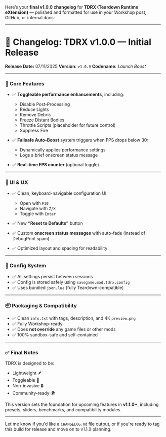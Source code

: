 Here’s your **final v1.0.0 changelog** for **TDRX (Teardown Runtime eXtension)** — polished and formatted for use in your Workshop post, GitHub, or internal docs:

---

# 📝 Changelog: TDRX v1.0.0 — Initial Release

**Release Date:** 07/11/2025
**Version:** `v1.0.0`
**Codename:** *Launch Boost*

---

### 🚀 Core Features

* ✅ **Toggleable performance enhancements**, including:

  * Disable Post-Processing
  * Reduce Lights
  * Remove Debris
  * Freeze Distant Bodies
  * Throttle Scripts (placeholder for future control)
  * Suppress Fire

* ✅ **Failsafe Auto-Boost** system triggers when FPS drops below 30:

  * Dynamically applies performance settings
  * Logs a brief onscreen status message

* ✅ **Real-time FPS counter** (optional toggle)

---

### 🧩 UI & UX

* ✅ Clean, keyboard-navigable configuration UI

  * Open with `F10`
  * Navigate with `Z/X`
  * Toggle with `Enter`
* ✅ New **“Reset to Defaults”** button
* ✅ Custom **onscreen status messages** with auto-fade (instead of DebugPrint spam)
* ✅ Optimized layout and spacing for readability

---

### 💾 Config System

* ✅ All settings persist between sessions
* ✅ Config is stored safely using `savegame.mod.tdrx.config`
* ✅ Uses bundled `json.lua` (fully Teardown-compatible)

---

### 📦 Packaging & Compatibility

* ✅ Clean `info.txt` with tags, description, and 4K `preview.png`
* ✅ Fully Workshop-ready
* ✅ Does **not override** any game files or other mods
* ✅ 100% sandbox-safe and self-contained

---

### ✅ Final Notes

TDRX is designed to be:

* Lightweight 🪶
* Toggleable 🔘
* Non-invasive 🔒
* Community-ready 🌍

This version sets the foundation for upcoming features in **v1.1.0+**, including presets, sliders, benchmarks, and compatibility modules.

---

Let me know if you'd like a `CHANGELOG.md` file output, or if you're ready to tag this build for release and move on to v1.1.0 planning.
